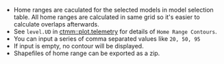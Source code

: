 
- Home ranges are caculated for the selected models in model selection table. All home ranges are calculated in same grid so it's easier to calculate overlaps afterwards.
- See `level.UD` in [ctmm::plot.telemetry](https://ctmm-initiative.github.io/ctmm/reference/plot.telemetry.html) for details of `Home Range Contours`.
- You can input a series of comma separated values like `20, 50, 95`
- If input is empty, no contour will be displayed.
- Shapefiles of home range can be exported as a zip.
